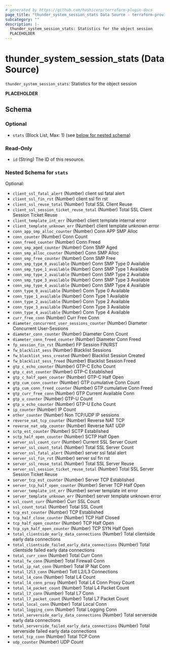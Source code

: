 ```yaml
---
# generated by https://github.com/hashicorp/terraform-plugin-docs
page_title: "thunder_system_session_stats Data Source - terraform-provider-thunder"
subcategory: ""
description: |-
  thunder_system_session_stats: Statistics for the object session
  PLACEHOLDER
---
```


# thunder_system_session_stats (Data Source)

`thunder_system_session_stats`: Statistics for the object session

__PLACEHOLDER__



<!-- schema generated by tfplugindocs -->
## Schema

### Optional

- `stats` (Block List, Max: 1) (see [below for nested schema](#nestedblock--stats))

### Read-Only

- `id` (String) The ID of this resource.

<a id="nestedblock--stats"></a>
### Nested Schema for `stats`

Optional:

- `client_ssl_fatal_alert` (Number) client ssl fatal alert
- `client_ssl_fin_rst` (Number) client ssl fin rst
- `client_ssl_reuse_total` (Number) Total SSL Client Reuse
- `client_ssl_session_ticket_reuse_total` (Number) Total SSL Client Session Ticket Reuse
- `client_template_int_err` (Number) client template internal error
- `client_template_unknown_err` (Number) client template unknown error
- `conn_app_smp_alloc_counter` (Number) Conn APP SMP Alloc
- `conn_counter` (Number) Conn Count
- `conn_freed_counter` (Number) Conn Freed
- `conn_smp_aged_counter` (Number) Conn SMP Aged
- `conn_smp_alloc_counter` (Number) Conn SMP Alloc
- `conn_smp_free_counter` (Number) Conn SMP Free
- `conn_smp_type_0_available` (Number) Conn SMP Type 0 Available
- `conn_smp_type_1_available` (Number) Conn SMP Type 1 Available
- `conn_smp_type_2_available` (Number) Conn SMP Type 2 Available
- `conn_smp_type_3_available` (Number) Conn SMP Type 3 Available
- `conn_smp_type_4_available` (Number) Conn SMP Type 4 Available
- `conn_type_0_available` (Number) Conn Type 0 Available
- `conn_type_1_available` (Number) Conn Type 1 Available
- `conn_type_2_available` (Number) Conn Type 2 Available
- `conn_type_3_available` (Number) Conn Type 3 Available
- `conn_type_4_available` (Number) Conn Type 4 Available
- `curr_free_conn` (Number) Curr Free Conn
- `diameter_concurrent_user_sessions_counter` (Number) Diameter Concurrent User-Sessions
- `diameter_conn_counter` (Number) Diameter Conn Count
- `diameter_conn_freed_counter` (Number) Diameter Conn Freed
- `fp_session_fin_rst` (Number) FP Session FIN/RST
- `fw_blacklist_sess` (Number) Blacklist Sessions
- `fw_blacklist_sess_created` (Number) Blacklist Session Created
- `fw_blacklist_sess_freed` (Number) Blacklist Session Freed
- `gtp_c_echo_counter` (Number) GTP-C Echo Count
- `gtp_c_est_counter` (Number) GTP-C Established
- `gtp_c_half_open_counter` (Number) GTP-C Half Open
- `gtp_cum_conn_counter` (Number) GTP cumulative Conn Count
- `gtp_cum_conn_freed_counter` (Number) GTP cumulative Conn Freed
- `gtp_curr_free_conn` (Number) GTP Current Available Conn
- `gtp_u_counter` (Number) GTP-U Count
- `gtp_u_echo_counter` (Number) GTP-U Echo Count
- `ip_counter` (Number) IP Count
- `other_counter` (Number) Non TCP/UDP IP sessions
- `reverse_nat_tcp_counter` (Number) Reverse NAT TCP
- `reverse_nat_udp_counter` (Number) Reverse NAT UDP
- `sctp_est_counter` (Number) SCTP Established
- `sctp_half_open_counter` (Number) SCTP Half Open
- `server_ssl_count_curr` (Number) Current SSL Server Count
- `server_ssl_count_total` (Number) Total SSL Server Count
- `server_ssl_fatal_alert` (Number) server ssl fatal alert
- `server_ssl_fin_rst` (Number) server ssl fin rst
- `server_ssl_reuse_total` (Number) Total SSL Server Reuse
- `server_ssl_session_ticket_reuse_total` (Number) Total SSL Server Session Ticket Reuse
- `server_tcp_est_counter` (Number) Server TCP Established
- `server_tcp_half_open_counter` (Number) Server TCP Half Open
- `server_template_int_err` (Number) server template int error
- `server_template_unknown_err` (Number) server template unknown error
- `ssl_count_curr` (Number) Curr SSL Count
- `ssl_count_total` (Number) Total SSL Count
- `tcp_est_counter` (Number) TCP Established
- `tcp_half_close_counter` (Number) TCP Half Closed
- `tcp_half_open_counter` (Number) TCP Half Open
- `tcp_syn_half_open_counter` (Number) TCP SYN Half Open
- `total_clientside_early_data_connections` (Number) Total clientside early data connections
- `total_clientside_failed_early_data_connections` (Number) Total clientside failed early data connections
- `total_curr_conn` (Number) Total Curr Conn
- `total_fw_conn` (Number) Total Firewall Conn
- `total_ip_nat_conn` (Number) Total IP Nat Conn
- `total_l2l3_conn` (Number) Totl L2/L3 Connections
- `total_l4_conn` (Number) Total L4 Count
- `total_l4_conn_proxy` (Number) Total L4 Conn Proxy Count
- `total_l4_packet_count` (Number) Total L4 Packet Count
- `total_l7_conn` (Number) Total L7 Conn
- `total_l7_packet_count` (Number) Total L7 Packet Count
- `total_local_conn` (Number) Total Local Conn
- `total_logging_conn` (Number) Total Logging Conn
- `total_serverside_early_data_connections` (Number) Total serverside early data connections
- `total_serverside_failed_early_data_connections` (Number) Total serverside failed early data connections
- `total_tcp_conn` (Number) Total TCP Conn
- `udp_counter` (Number) UDP Count


